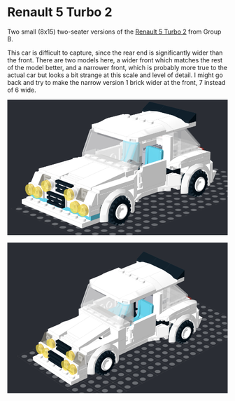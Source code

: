 # Renault 5 Turbo 2

Two small (8x15) two-seater versions of the [Renault 5 Turbo 2](https://en.wikipedia.org/wiki/Renault_5_Turbo) from Group B. 

This car is difficult to capture, since the rear end is significantly wider than the front. There are two models here, a wider
front which matches the rest of the model better, and a narrower front, which is probably more true to the actual car but looks
a bit strange at this scale and level of detail. I might go back and try to make the narrow version 1 brick wider at the front,
7 instead of 6 wide.

![5t2 wide model screenshot](renault_5_turbo2.png)

![5t2 narrow model screenshot](renault_5_turbo2_narrow.png)
